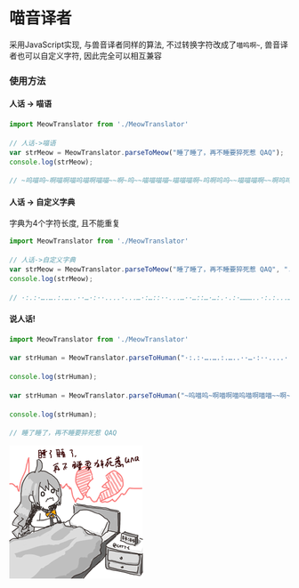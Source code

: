 # 喵音译者

采用JavaScript实现, 与兽音译者同样的算法, 不过转换字符改成了`喵呜啊~`, 兽音译者也可以自定义字符, 因此完全可以相互兼容



### 使用方法



#### 人话 -> 喵语

```javascript
import MeowTranslator from './MeowTranslator'

// 人话->喵语
var strMeow = MeowTranslator.parseToMeow("睡了睡了，再不睡要猝死惹 QAQ");
console.log(strMeow);

// ~呜喵呜~啊喵啊喵呜喵啊喵喵~~啊~呜~~喵喵喵喵~喵喵喵啊~呜啊呜呜~~喵喵喵啊~~啊呜呜啊~啊呜喵~喵呜~啊啊啊喵喵~呜喵呜喵喵喵啊喵啊啊啊啊呜喵啊~啊喵呜~呜喵~啊呜喵喵呜呜啊喵啊~呜~呜啊喵喵喵喵呜呜喵喵~呜喵呜呜啊~啊喵啊喵啊呜~啊~喵~喵~呜喵~喵喵啊
```

#### 人话 -> 自定义字典

字典为4个字符长度, 且不能重复

```javascript
import MeowTranslator from './MeowTranslator'

// 人话->自定义字典
var strMeow = MeowTranslator.parseToMeow("睡了睡了，再不睡要猝死惹 QAQ", ".:…·");
console.log(strMeow);

// ·:.:·….….:.…..··…·:··....·...…·:…::··...…··…::…·…:.·.:·………..·:.:...….…………:.…·….:·:.·…:..::….…·:·:…....::..·:.::…·….….…:·…·.·.·:.·..…
```



#### 说人话!

```javascript
import MeowTranslator from './MeowTranslator'

var strHuman = MeowTranslator.parseToHuman("·:.:·….….:.…..··…·:··....·...…·:…::··...…··…::…·…:.·.:·………..·:.:...….…………:.…·….:·:.·…:..::….…·:·:…....::..·:.::…·….….…:·…·.·.·:.·..…");

console.log(strHuman);

var strHuman = MeowTranslator.parseToHuman("~呜喵呜~啊喵啊喵呜喵啊喵喵~~啊~呜~~喵喵喵喵~喵喵喵啊~呜啊呜呜~~喵喵喵啊~~啊呜呜啊~啊呜喵~喵呜~啊啊啊喵喵~呜喵呜喵喵喵啊喵啊啊啊啊呜喵啊~啊喵呜~呜喵~啊呜喵喵呜呜啊喵啊~呜~呜啊喵喵喵喵呜呜喵喵~呜喵呜呜啊~啊喵啊喵啊呜~啊~喵~喵~呜喵~喵喵啊");

console.log(strHuman);

// 睡了睡了，再不睡要猝死惹 QAQ


```





![睡了睡了再不睡要猝死惹](assets/readme/%E7%9D%A1%E4%BA%86%E7%9D%A1%E4%BA%86%E5%86%8D%E4%B8%8D%E7%9D%A1%E8%A6%81%E7%8C%9D%E6%AD%BB%E6%83%B9.gif)

